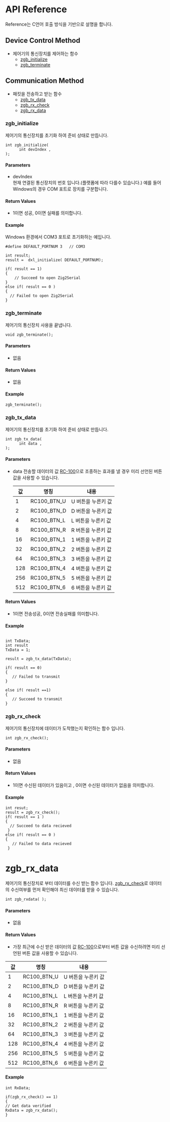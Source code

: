 # API Reference

Reference는 C언어 호출 방식을 기반으로 설명을 합니다.

## Device Control Method

- 제어기의 통신장치를 제어하는 함수
  - [zgb_initialize]
  - [zgb_terminate]

## Communication Method

- 패킷을 전송하고 받는 함수
  - [zgb_tx_data]
  - [zgb_rx_check]
  - [zgb_rx_data]

### zgb_initialize

제어기의 통신장치를 초기화 하여 준비 상태로 만듭니다.

```
int zgb_initialize(
      int devIndex ,
);
```

#### Parameters

- devIndex  
  현재 연결된 통신장치의 번호 입니다.(플랫폼에 따라 다를수 있습니다.)
  예를 들어 Windows의 경우 COM 포트로 장치를 구분합니다.

#### Return Values
- 1이면 성공, 0이면 실패를 의미합니다.

#### Example

Windows 환경에서 COM3 포트로 초기화하는 예입니다.

```
#define DEFAULT_PORTNUM 3   // COM3

int result;
result =  dxl_initialize( DEFAULT_PORTNUM);

if( result == 1)
{
    // Succeed to open Zig2Serial
}
else if( result == 0 )
{
  // Failed to open Zig2Serial
}
```

### zgb_terminate

제어기의 통신장치 사용을 끝냅니다.

```
void zgb_terminate();
```

#### Parameters

- 없음

#### Return Values

- 없음

#### Example

```
zgb_terminate();
```

### zgb_tx_data

제어기의 통신장치를 초기화 하여 준비 상태로 만듭니다.

```
int zgb_tx_data(
      int data ,
);
```

#### Parameters

- data
  전송할 데이터의 값
  [RC-100]으로 조종하는 효과를 낼 경우 미리 선언된 버튼 값을 사용할 수 있습니다.

  | 값    | 명칭       | 내용              |
  | ---- | ----------- | ---------------- |
  | 1    | RC100_BTN_U | U 버튼을 누른키 값 |
  | 2    | RC100_BTN_D | D 버튼을 누른키 값 |
  | 4    | RC100_BTN_L | L 버튼을 누른키 값 |
  | 8    | RC100_BTN_R | R 버튼을 누른키 값 |
  | 16   | RC100_BTN_1 | 1 버튼을 누른키 값 |
  | 32   | RC100_BTN_2 | 2 버튼을 누른키 값 |
  | 64   | RC100_BTN_3 | 3 버튼을 누른키 값 |
  | 128  | RC100_BTN_4 | 4 버튼을 누른키 값 |
  | 256  | RC100_BTN_5 | 5 버튼을 누른키 값 |
  | 512  | RC100_BTN_6 | 6 버튼을 누른키 값 |

#### Return Values

- 1이면 전송성공, 0이면 전송실패를 의미합니다.

#### Example

```

int TxData;
int result
TxData = 1;

result = zgb_tx_data(TxData);

if( result == 0)
{
   // Failed to transmit
}

else if( result ==1)
{
   // Succeed to transmit
}
```

### zgb_rx_check

제어기의 통신장치에 데이터가 도착했는지 확인하는 함수 입니다.

```
int zgb_rx_check();
```

#### Parameters

- 없음

#### Return Values

- 1이면 수신된 데이터가 있음이고 , 0이면 수신된 데이터가 없음을 의미합니다.

#### Example

```
int resut;
result = zgb_rx_check();
if( result == 1 )
{
  // Succeed to data recieved
 }
else if( result == 0 )
{
   // Failed to data recieved
 }
```

# zgb_rx_data

제어기의 통신장치로 부터 데이터를 수신 받는 함수 입니다. [zgb_rx_check]로 데이터의 수신여부를 먼저 확인해야 최신 데이터를 받을 수 있습니다.

```
int zgb_rxdata( );
```

#### Parameters

- 없음

#### Return Values

- 가장 최근에 수신 받은 데이터의 값
[RC-100]으로부터 버튼 값을 수신하려면 미리 선언된 버튼 값을 사용할 수 있습니다.

| 값    | 명칭        | 내용              |
| ---- | ----------- | ----------------- |
| 1    | RC100_BTN_U | U 버튼을 누른키 값 |
| 2    | RC100_BTN_D | D 버튼을 누른키 값 |
| 4    | RC100_BTN_L | L 버튼을 누른키 값 |
| 8    | RC100_BTN_R | R 버튼을 누른키 값 |
| 16   | RC100_BTN_1 | 1 버튼을 누른키 값 |
| 32   | RC100_BTN_2 | 2 버튼을 누른키 값 |
| 64   | RC100_BTN_3 | 3 버튼을 누른키 값 |
| 128  | RC100_BTN_4 | 4 버튼을 누른키 값 |
| 256  | RC100_BTN_5 | 5 버튼을 누른키 값 |
| 512  | RC100_BTN_6 | 6 버튼을 누른키 값 |

#### Example

```
int RxData;

if(zgb_rx_check() == 1)
{
// Get data verified
RxData = zgb_rx_data();
}
```

[zgb_initialize]: ??
[zgb_terminate]: ??
[zgb_tx_data]: ??
[zgb_rx_check]: ??
[zgb_rx_data]: ??

[RC-100]: ??
